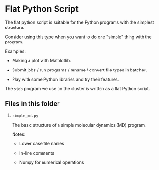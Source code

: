 # Flat Python Script

The flat python script is suitable for the Python programs with the simplest structure.

Consider using this type when you want to do one "simple" thing with the program.

Examples:

- Making a plot with Matplotlib.

- Submit jobs / run programs / rename / convert file types in batches.

- Play with some Python libraries and try their features.

The `sjob` program we use on the cluster is written as a flat Python script.

## Files in this folder

1. `simple_md.py`

    The basic structure of a simple molecular dynamics (MD) program.

    Notes:

    - Lower case file names

    - In-line comments

    - Numpy for numerical operations